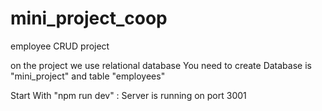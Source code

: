# mini_project_coop
employee CRUD project

on the project we use relational database
You need to create Database is "mini_project"
and table "employees"

Start With "npm run dev"
  : Server is running on port 3001
  
